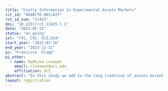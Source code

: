 ```yaml
---
title: "Costly Information in Experimental Assets Markets"
rct_id: "AEARCTR-0011425"
rct_id_num: "11425"
doi: "10.1257/rct.11425-1.1"
date: "2023-05-15"
status: "on_going"
jel: "C91, C92, G13,G14"
start_year: "2023-03-16"
end_year: "2023-12-31"
pi: "Francisco  Klapp"
pi_other:
  - name: Radhika Lunawat
    email: rlunawat@uci.edu
    affiliation: UCI
abstract: "In this study we add to the long tradition of assets market experiments going back to the seminal work of Plott and Sunder in the late 80’s and early 90’ by closely looking at the interaction between costly information acquisition and trading purpose. We conduct a laboratory assets market experiment wit an Overlapping Generations framework where there are speculating investors (who do not collect dividends and trade only for capital gains since they won't be "alive" when dividends realize) and dividend-collecting investors (who will be "alive" when state-contingent dividends are paid)."
layout: registration
---
```


